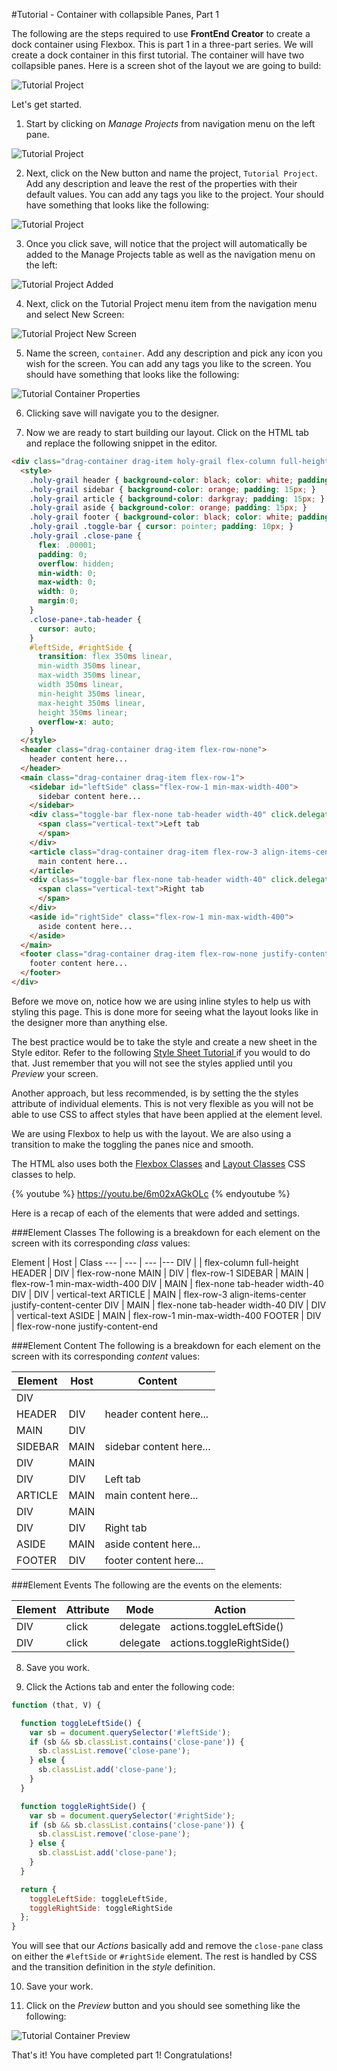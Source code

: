 #Tutorial - Container with collapsible Panes, Part 1

The following are the steps required to use **FrontEnd Creator** to create a dock container using Flexbox. This is part 1 in a three-part series. We will create a dock container in this first tutorial. The container will have two collapsible panes. Here is a screen shot of the layout we are going to build:

![Tutorial Project](../assets/images/tutorials/tutorial-container.png)


Let's get started.

1) Start by clicking on *Manage Projects* from navigation menu on the left pane.

![Tutorial Project](../assets/images/tutorials/tutorial-manage-projects.png)

2) Next, click on the New button and name the project, `Tutorial Project`. Add any description and leave the rest of the properties with their default values. You can add any tags you like to the project. Your should have something that looks like the following:

![Tutorial Project](../assets/images/tutorials/tutorial-project.png)

3) Once you click save, will notice that the project will automatically be added to the Manage Projects table as well as the navigation menu on the left:

![Tutorial Project Added](../assets/images/tutorials/tutorial-project-added.png)

4) Next, click on the Tutorial Project menu item from the navigation menu and select New Screen:

![Tutorial Project New Screen](../assets/images/tutorials/tutorial-project-new-screen.png)

5) Name the screen, `container`. Add any description and pick any icon you wish for the screen. You can add any tags you like to the screen. You should have something that looks like the following:

![Tutorial Container Properties](../assets/images/tutorials/tutorial-container-properties.png)

6) Clicking save will navigate you to the designer.

7) Now we are ready to start building our layout. Click on the HTML tab and replace the following snippet in the editor. 

```html
<div class="drag-container drag-item holy-grail flex-column full-height">  
  <style>
    .holy-grail header { background-color: black; color: white; padding: 15px; }
    .holy-grail sidebar { background-color: orange; padding: 15px; }
    .holy-grail article { background-color: darkgray; padding: 15px; }
    .holy-grail aside { background-color: orange; padding: 15px; }
    .holy-grail footer { background-color: black; color: white; padding: 15px; }
    .holy-grail .toggle-bar { cursor: pointer; padding: 10px; }
    .holy-grail .close-pane {
      flex: .00001;
      padding: 0;
      overflow: hidden;
      min-width: 0;
      max-width: 0;
      width: 0;
      margin:0;
    }
    .close-pane+.tab-header {
      cursor: auto;
    }
    #leftSide, #rightSide {
      transition: flex 350ms linear,
      min-width 350ms linear, 
      max-width 350ms linear, 
      width 350ms linear,
      min-height 350ms linear,
      max-height 350ms linear,
      height 350ms linear;
      overflow-x: auto;
    } 
  </style> 
  <header class="drag-container drag-item flex-row-none">
    header content here...  
  </header>  
  <main class="drag-container drag-item flex-row-1">  
    <sidebar id="leftSide" class="flex-row-1 min-max-width-400">
      sidebar content here...  
    </sidebar>  
    <div class="toggle-bar flex-none tab-header width-40" click.delegate="actions.toggleLeftSide()">  
      <span class="vertical-text">Left tab  
      </span>  
    </div>  
    <article class="drag-container drag-item flex-row-3 align-items-center justify-content-center">
      main content here...  
    </article>  
    <div class="toggle-bar flex-none tab-header width-40" click.delegate="actions.toggleRightSide()">  
      <span class="vertical-text">Right tab  
      </span>  
    </div>  
    <aside id="rightSide" class="flex-row-1 min-max-width-400">
      aside content here...  
    </aside>  
  </main>  
  <footer class="drag-container drag-item flex-row-none justify-content-end">
    footer content here...  
  </footer>
</div>
```

Before we move on, notice how we are using inline styles to help us with styling this page. This is done more for seeing what the layout looks like in the designer more than anything else.

The best practice would be to take the style and create a new sheet in the Style editor. Refer to the following [ Style Sheet Tutorial ](tutorials/style-sheet.md) if you would to do that. Just remember that you will not see the styles applied until you *Preview* your screen.

Another approach, but less recommended, is by setting the the styles attribute of individual elements. This is not very flexible as you will not be able to use CSS to affect styles that have been applied at the element level.

We are using Flexbox to help us with the layout. We are also using a transition to make the toggling the panes nice and smooth.

The HTML also uses both the [Flexbox Classes](reference/css/flexbox-classes.md) and [Layout Classes](reference/css/layout-classes.md) CSS classes to help.

{% youtube %}
  https://youtu.be/6m02xAGkOLc
{% endyoutube %}

Here is a recap of each of the elements that were added and settings. 

###Element Classes
The following is a breakdown for each element on the screen with its corresponding *class* values:

Element | Host | Class 
--- | --- | --- |---
DIV |  | flex-column full-height
HEADER | DIV | flex-row-none
MAIN | DIV | flex-row-1
SIDEBAR | MAIN | flex-row-1 min-max-width-400
DIV | MAIN | flex-none tab-header width-40
DIV | DIV | vertical-text
ARTICLE | MAIN | flex-row-3 align-items-center justify-content-center
DIV | MAIN | flex-none tab-header width-40
DIV | DIV | vertical-text
ASIDE | MAIN | flex-row-1 min-max-width-400
FOOTER | DIV | flex-row-none justify-content-end

###Element Content
The following is a breakdown for each element on the screen with its corresponding *content* values:

Element | Host | Content
--- | --- | ---
DIV |  |  
HEADER | DIV | header content here...
MAIN | DIV | 
SIDEBAR | MAIN | sidebar content here...
DIV | MAIN | 
DIV | DIV | Left tab
ARTICLE | MAIN | main content here...
DIV | MAIN | 
DIV | DIV | Right tab
ASIDE | MAIN | aside content here...
FOOTER | DIV | footer content here...

###Element Events
The following are the events on the elements:

Element | Attribute | Mode | Action
--- | --- | --- |---
DIV | click | delegate | actions.toggleLeftSide() 
DIV | click | delegate | actions.toggleRightSide() 

8) Save you work.

9) Click the Actions tab and enter the following code:

```javascript
function (that, V) {

  function toggleLeftSide() {
    var sb = document.querySelector('#leftSide');
    if (sb && sb.classList.contains('close-pane')) {
      sb.classList.remove('close-pane');
    } else {
      sb.classList.add('close-pane');
    }
  }

  function toggleRightSide() {
    var sb = document.querySelector('#rightSide');
    if (sb && sb.classList.contains('close-pane')) {
      sb.classList.remove('close-pane');
    } else {
      sb.classList.add('close-pane');
    }
  }

  return {
    toggleLeftSide: toggleLeftSide,
    toggleRightSide: toggleRightSide
  };
}
```

You will see that our *Actions* basically add and remove the `close-pane` class on either the `#leftSide` or `#rightSide` element. The rest is handled by CSS and the transition definition in the *style* definition.

10) Save your work.

11) Click on the *Preview* button and you should see something like the following:

![Tutorial Container Preview](../assets/images/tutorials/tutorial-container-preview.png)

That's it! You have completed part 1! Congratulations!

